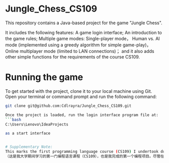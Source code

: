 # Jungle_Chess_CS109
This repository contains a Java-based project for the game "Jungle Chess".

It includes the following features:
A game login interface;
An introduction to the game rules;
Multiple game modes:
Single-player mode，
Human vs. AI mode (implemented using a greedy algorithm for simple game-play)，
Online multiplayer mode (limited to LAN connections)；
and it also adds other simple functions for the requirements of the course CS109.

# Running the game 
To get started with the project, clone it to your local machine using Git. Open your terminal or command prompt and run the following command:

```bash
git clone git@github.com:Cdlrayra/Jungle_Chess_CS109.git

Once the project is loaded, run the login interface program file at:
```bash
C:\Users\Lenovo\IdeaProjects

as a start interface


# Supplementary Note:
This marks the first programming language course (CS109) I undertook during my university studies, as well as my first programming project. Despite encountering numerous challenges throughout the development process—such as the limited coverage of graphical user interface programming in lectures，the missing of the teammate before the ddl and the specific implementation of the greedy algorithm used for human-computer gameplay—I benefited greatly from the dedicated guidance and support of the course TA. This project not only represents a significant milestone in my programming journey but also stands as my first independently completed work. Here, I would like to extend my heartfelt gratitude to my TA! As the project was completed by a beginner, it inevitably contains various shortcomings. I kindly ask for your understanding and constructive feedback!
（这是我大学期间学习的第一门编程语言课程（CS109），也是我完成的第一个编程项目。尽管在项目开发过程中遇到了诸多挑战，例如图形交互界面的编写并未在课堂中详细讲解，以及人机对弈使用的贪心算法的具体实现，但在此过程中，我也得到了课程TA的悉心指导（衷心感谢！）。这个项目不仅是我编程学习道路上的重要里程碑，也是我首次完成的完整作品。由于项目由初学者完成，难免存在诸多不足之处，恳请大家多多包涵与指教！）



